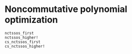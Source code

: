 # Noncommutative polynomial optimization

```@docs
nctssos_first
nctssos_higher!
cs_nctssos_first
cs_nctssos_higher!
```
